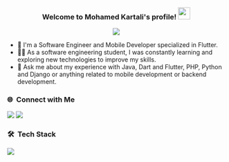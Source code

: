 <h3 align="center">
  Welcome to Mohamed Kartali's profile!
  <img src="https://media.giphy.com/media/hvRJCLFzcasrR4ia7z/giphy.gif" width="28">
</h3>

<!-- Typing SVG by DenverCoder1 - https://github.com/DenverCoder1/readme-typing-svg -->
<p align="center">
  <a href="https://github.com/DenverCoder1/readme-typing-svg"><img src="https://readme-typing-svg.herokuapp.com/?lines=Mobile%20Software%20Engineer;Always%20learning%20new%20things&font=Fira%20Code&center=true&width=440&height=45&color=5C90F7&vCenter=true&size=22"></a>
</p> 

- 🏢 I'm a Software Engineer and Mobile Developer specialized in Flutter. 
- 👨‍💻 As a software engineering student, I was constantly learning and exploring new technologies to improve my skills.
- 💬 Ask me about my experience with Java, Dart and Flutter, PHP, Python and Django or anything related to mobile development or backend development.


### 🌐 &nbsp;Connect with Me

<div align="left">
  <a href="https://linkedin.com/in/mohamedkartali" target="_blank"><img src="https://skillicons.dev/icons?i=linkedin"/></a>
  <a href="https://www.instagram.com/mohamed._.kartali/" target="_blank"><img src="https://skillicons.dev/icons?i=instagram"/></a>
</div>

### 🛠 &nbsp;Tech Stack


<div align="left">
  <a href="#">
    <img src="https://skillicons.dev/icons?i=dart,flutter,firebase,java,php,python,django,fastapi,mysql,postgresql,vscode,androidstudio,postman,git,github,gitlab,xd,figma&theme=dark" />
  </a> 
</div>

